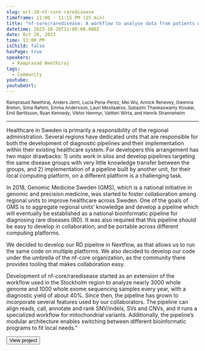 ```yaml
---
slug: oct-20-nf-core-raredisease
timeframe: 11:00 - 11:15 PM (15 min)
title: "nf-core/raredisease: A workflow to analyse data from patients with rare diseases"
datetime: 2023-10-20T11:00:00.000Z
date: Oct 20, 2023
time: 11:00 PM
isChild: false
hasPage: true
speakers:
  - Ramprasad Neethiraj
tags:
  - Community
youtube: 
youtubeUrl: 
---
```

<div className="mb-4">
  <small className="typo-small">
    Ramprasad Neethiraj, Anders Jemt, Lucia Pena-Perez, Mei Wu, Annick Renevey, Gwenna Breton, Sima Rahimi, Emma Andersson, Lauri Mesilaakso, Subazini Thankaswamy Kosalai, Emil Bertilsson, Ryan Kennedy, Viktor Henmyr, Valtteri Wirta, and Henrik Stranneheim
  </small>
</div>

<hr className="border-t border-gray-50 mb-4 opacity-20" />

Healthcare in Sweden is primarily a responsibility of the regional administration. Several regions have dedicated units that are responsible for both the development of diagnostic pipelines and their implementation within their existing healthcare system. For developers this arrangement has two major drawbacks: 1) units work in silos and develop pipelines targeting the same disease groups with very little knowledge transfer between the groups, and 2) implementation of a pipeline built by another unit, for their local computing platform, on a different platform is a challenging task.

In 2018, Genomic Medicine Sweden (GMS), which is a national initiative in genomic and precision medicine, was started to foster collaboration among regional units to improve healthcare across Sweden. One of the goals of GMS is to aggregate regional units’ knowledge and develop a pipeline which will eventually be established as a national bioinformatic pipeline for diagnosing rare diseases (RD). It was also required that this pipeline should be easy to develop in collaboration, and be portable across different computing platforms.

We decided to develop our RD pipeline in Nextflow, as that allows us to run the same code on multiple platforms. We also decided to develop our code under the umbrella of the nf-core organization, as the community there provides tooling that makes collaboration easy.

Development of nf-core/raredisease started as an extension of the workflow used in the Stockholm region to analyze nearly 3000 whole genome and 1000 whole exome sequencing samples every year, with a diagnostic yield of about 40%. Since then, the pipeline has grown to incorporate several features used by our collaborators. The pipeline can align reads, call, annotate and rank SNV/indels, SVs and CNVs, and it runs a specialized workflow for mitochondrial variants. Additionally, the pipeline’s modular architecture enables switching between different bioinformatic programs to fit local needs."

<div>
  <Button to="https://github.com/nf-core/raredisease" variant="secondary" size="md" arrow>
    View project
  </Button>
</div>